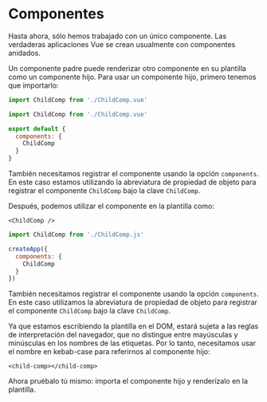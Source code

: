 # Componentes

Hasta ahora, sólo hemos trabajado con un único componente. Las verdaderas aplicaciones Vue se crean usualmente con componentes anidados.

Un componente padre puede renderizar otro componente en su plantilla como un componente hijo. Para usar un componente hijo, primero tenemos que importarlo:

<div class="composition-api">
<div class="sfc">

```js
import ChildComp from './ChildComp.vue'
```

</div>
</div>

<div class="options-api">
<div class="sfc">

```js
import ChildComp from './ChildComp.vue'

export default {
  components: {
    ChildComp
  }
}
```

También necesitamos registrar el componente usando la opción `components`. En este caso estamos utilizando la abreviatura de propiedad de objeto para registrar el componente `ChildComp` bajo la clave `ChildComp`.

</div>
</div>

<div class="sfc">

Después, podemos utilizar el componente en la plantilla como:

```vue-html
<ChildComp />
```

</div>

<div class="html">

```js
import ChildComp from './ChildComp.js'

createApp({
  components: {
    ChildComp
  }
})
```

También necesitamos registrar el componente usando la opción `components`. En este caso utilizamos la abreviatura de propiedad de objeto para registrar el componente `ChildComp` bajo la clave `ChildComp`.

Ya que estamos escribiendo la plantilla en el DOM, estará sujeta a las reglas de interpretación del navegador, que no distingue entre mayúsculas y minúsculas en los nombres de las etiquetas. Por lo tanto, necesitamos usar el nombre en kebab-case para referirnos al componente hijo:

```vue-html
<child-comp></child-comp>
```

</div>

Ahora pruébalo tú mismo: importa el componente hijo y renderízalo en la plantilla.
